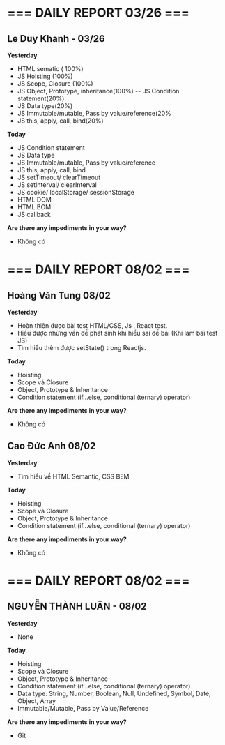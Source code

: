 # === DAILY REPORT 03/26 ===

## Le Duy Khanh - 03/26

**Yesterday**

- HTML sematic ( 100%)
- JS Hoisting (100%)
- JS Scope, Closure (100%)
- JS Object, Prototype, inheritance(100%)
  -- JS Condition statement(20%)
- JS Data type(20%)
- JS Immutable/mutable, Pass by value/reference(20%
- JS this, apply, call, bind(20%)

**Today**

- JS Condition statement
- JS Data type
- JS Immutable/mutable, Pass by value/reference
- JS this, apply, call, bind
- JS setTimeout/ clearTimeout
- JS setInterval/ clearInterval
- JS cookie/ localStorage/ sessionStorage
- HTML DOM
- HTML BOM
- JS callback

**Are there any impediments in your way?**

- Không có

# === DAILY REPORT 08/02 ===

## Hoàng Văn Tung 08/02

**Yesterday**
* Hoàn thiện được bài test HTML/CSS, Js , React test.
* Hiểu được những vấn đề phát sinh khi hiểu sai đề bài (Khi làm bài test JS)
* Tìm hiểu thêm được setState() trong Reactjs.

**Today**

* Hoisting
* Scope và Closure
* Object, Prototype & Inheritance
* Condition statement (if...else, conditional (ternary) operator)

**Are there any impediments in your way?**

- Không có

## Cao Đức Anh 08/02

**Yesterday**
* Tìm hiểu về HTML Semantic, CSS BEM

**Today**

* Hoisting
* Scope và Closure
* Object, Prototype & Inheritance
* Condition statement (if...else, conditional (ternary) operator)

**Are there any impediments in your way?**

- Không có

# === DAILY REPORT 08/02 ===

## NGUYỄN THÀNH LUÂN - 08/02

**Yesterday**
- None

**Today**
- Hoisting
- Scope và Closure
- Object, Prototype & Inheritance
- Condition statement (if...else, conditional (ternary) operator)
- Data type: String, Number, Boolean, Null, Undefined, Symbol, Date, Object, Array
- Immutable/Mutable, Pass by Value/Reference

**Are there any impediments in your way?**

- Git
